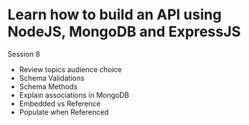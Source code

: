 # Learn how to build an API using NodeJS, MongoDB and ExpressJS



Session 8
- Review topics audience choice
- Schema Validations
- Schema Methods
- Explain associations in MongoDB
- Embedded vs Reference
- Populate when Referenced

